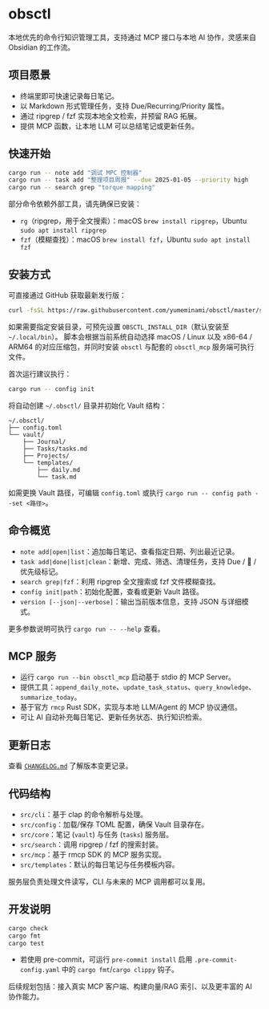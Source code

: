 # obsctl

本地优先的命令行知识管理工具，支持通过 MCP 接口与本地 AI 协作，灵感来自 Obsidian 的工作流。

## 项目愿景
- 终端里即可快速记录每日笔记。
- 以 Markdown 形式管理任务，支持 Due/Recurring/Priority 属性。
- 通过 ripgrep / fzf 实现本地全文检索，并预留 RAG 拓展。
- 提供 MCP 函数，让本地 LLM 可以总结笔记或更新任务。

## 快速开始

```bash
cargo run -- note add "调试 MPC 控制器"
cargo run -- task add "整理项目周报" --due 2025-01-05 --priority high
cargo run -- search grep "torque mapping"
```

部分命令依赖外部工具，请先确保已安装：

- `rg`（ripgrep，用于全文搜索）：macOS `brew install ripgrep`，Ubuntu `sudo apt install ripgrep`
- `fzf`（模糊查找）：macOS `brew install fzf`，Ubuntu `sudo apt install fzf`

## 安装方式

可直接通过 GitHub 获取最新发行版：

```bash
curl -fsSL https://raw.githubusercontent.com/yumeminami/obsctl/master/scripts/install.sh | sh
```

如果需要指定安装目录，可预先设置 `OBSCTL_INSTALL_DIR`（默认安装至 `~/.local/bin`）。
脚本会根据当前系统自动选择 macOS / Linux 以及 x86-64 / ARM64 的对应压缩包，并同时安装
`obsctl` 与配套的 `obsctl_mcp` 服务端可执行文件。

首次运行建议执行：

```bash
cargo run -- config init
```

将自动创建 `~/.obsctl/` 目录并初始化 Vault 结构：

```
~/.obsctl/
├── config.toml
└── vault/
    ├── Journal/
    ├── Tasks/tasks.md
    ├── Projects/
    └── templates/
        ├── daily.md
        └── task.md
```

如需更换 Vault 路径，可编辑 `config.toml` 或执行 `cargo run -- config path --set <路径>`。

## 命令概览

- `note add|open|list`：追加每日笔记、查看指定日期、列出最近记录。
- `task add|done|list|clean`：新增、完成、筛选、清理任务，支持 Due / 🔁 / 优先级标记。
- `search grep|fzf`：利用 ripgrep 全文搜索或 fzf 文件模糊查找。
- `config init|path`：初始化配置，查看或更新 Vault 路径。
- `version [--json|--verbose]`：输出当前版本信息，支持 JSON 与详细模式。

更多参数说明可执行 `cargo run -- --help` 查看。

## MCP 服务

- 运行 `cargo run --bin obsctl_mcp` 启动基于 stdio 的 MCP Server。
- 提供工具：`append_daily_note`、`update_task_status`、`query_knowledge`、`summarize_today`。
- 基于官方 `rmcp` Rust SDK，实现与本地 LLM/Agent 的 MCP 协议通信。
- 可让 AI 自动补充每日笔记、更新任务状态、执行知识检索。

## 更新日志

查看 [`CHANGELOG.md`](CHANGELOG.md) 了解版本变更记录。

## 代码结构

- `src/cli`：基于 clap 的命令解析与处理。
- `src/config`：加载/保存 TOML 配置，确保 Vault 目录存在。
- `src/core`：笔记 (`vault`) 与任务 (`tasks`) 服务层。
- `src/search`：调用 ripgrep / fzf 的搜索封装。
- `src/mcp`：基于 rmcp SDK 的 MCP 服务实现。
- `src/templates`：默认的每日笔记与任务模板内容。

服务层负责处理文件读写，CLI 与未来的 MCP 调用都可以复用。

## 开发说明

```bash
cargo check
cargo fmt
cargo test
```

- 若使用 pre-commit，可运行 `pre-commit install` 启用 `.pre-commit-config.yaml` 中的 `cargo fmt`/`cargo clippy` 钩子。

后续规划包括：接入真实 MCP 客户端、构建向量/RAG 索引、以及更丰富的 AI 协作能力。
